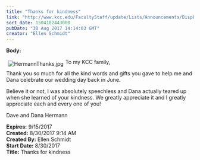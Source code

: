 ```yaml
---
title: "Thanks for kindness"
link: "http://www.kcc.edu/FacultyStaff/update/Lists/Announcements/DispForm.aspx?ID=2498"
sort_date: 1504102443000
pubDate: "30 Aug 2017 14:14:03 GMT"
creator: "Ellen Schmidt"
---
```


<div><b>Body:</b> <div class="ExternalClass43376EFEFF3F4ED0B1604490D4B80C63"><p>​<img alt="HermannThanks.jpg" src="/FacultyStaff/update/Documents/HermannThanks.jpg" style="vertical-align:auto;float:left;margin:5px" />To my KCC family,</p>
<p>Thank you so much for all the kind words and gifts you gave to help me and Dana celebrate our wedding day back in June.</p>
<p>Believe it or not, I was absolutely speechless and Dana actually teared up when she learned of your kindness. We greatly appreciate it and I greatly appreciate each and every one of you!</p>
<p>Dave and Dana Hermann<br /></p></div></div>
<div><b>Expires:</b> 9/15/2017</div>
<div><b>Created:</b> 8/30/2017 9:14 AM</div>
<div><b>Created By:</b> Ellen Schmidt</div>
<div><b>Start Date:</b> 8/30/2017</div>
<div><b>Title:</b> Thanks for kindness</div>
